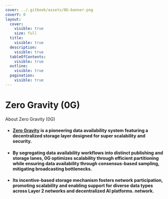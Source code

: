 ```yaml
---
cover: ../.gitbook/assets/0G-banner.png
coverY: 0
layout:
  cover:
    visible: true
    size: full
  title:
    visible: true
  description:
    visible: true
  tableOfContents:
    visible: true
  outline:
    visible: true
  pagination:
    visible: true
---
```


# Zero Gravity (0G)

About Zero Gravity (0G)

* #### [**Zero Gravity**](https://0g.ai/) is a pioneering data availability system featuring a decentralized storage layer designed for super scalability and security.
* #### By segregating data availability workflows into distinct publishing and storage lanes, 0G optimizes scalability through efficient partitioning while ensuring data availability through consensus-based sampling, mitigating broadcasting bottlenecks.
* #### Its incentive-based storage mechanism fosters network participation, promoting scalability and enabling support for diverse data types across Layer 2 networks and decentralized AI platforms. network.
